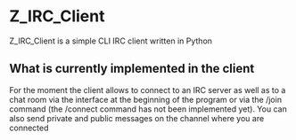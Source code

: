# Z_IRC_Client

Z_IRC_Client is a simple CLI IRC client written in Python

## What is currently implemented in the client

For the moment the client allows to connect to an IRC server as well as to a chat room via the interface at the beginning of the program or via the /join command (the /connect command has not been implemented yet).
You can also send private and public messages on the channel where you are connected